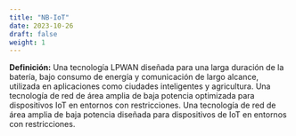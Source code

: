 ```yaml
---
title: "NB-IoT"
date: 2023-10-26
draft: false
weight: 1
---
```


**Definición:** Una tecnología LPWAN diseñada para una larga duración de la batería, bajo consumo de energía y comunicación de largo alcance, utilizada en aplicaciones como ciudades inteligentes y agricultura. Una tecnología de red de área amplia de baja potencia optimizada para dispositivos IoT en entornos con restricciones. Una tecnología de red de área amplia de baja potencia diseñada para dispositivos de IoT en entornos con restricciones.
